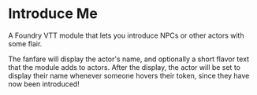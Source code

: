 # Introduce Me
A Foundry VTT module that lets you introduce NPCs or other actors with some flair.

The fanfare will display the actor's name, and optionally a short flavor text that the module adds to actors.
After the display, the actor will be set to display their name whenever someone hovers their token, since they have now been introduced!